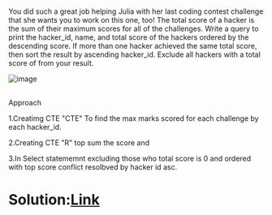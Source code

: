 #
You did such a great job helping Julia with her last coding contest challenge that she wants you to work on this one, too!
The total score of a hacker is the sum of their maximum scores for all of the challenges. Write a query to print the hacker_id, name, and total score of the hackers ordered by the descending score. If more than one hacker achieved the same total score, then sort the result by ascending hacker_id. Exclude all hackers with a total score of  from your result.

![image](https://github.com/DeepanRaju-exe/Hacker_Rank_SQL_Solutions/assets/68472546/34cf00d7-77a2-44a6-9129-474f56f3f4ae)

##
Approach

1.Creatimg CTE "CTE" To find the max marks scored for each challenge by each hacker_id.

2.Creating CTE "R" top sum the score and 

3.In Select statememnt excluding those who total score is 0 and ordered with top score conflict resolbved by hacker id asc.

Solution:[Link]()
=============================
